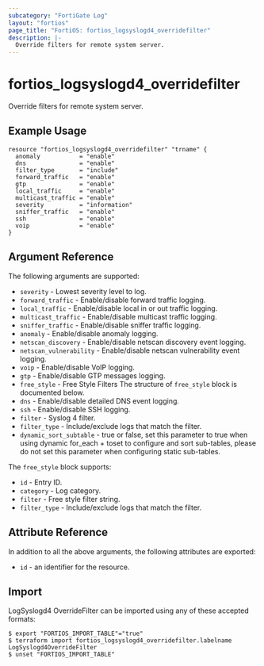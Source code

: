 ```yaml
---
subcategory: "FortiGate Log"
layout: "fortios"
page_title: "FortiOS: fortios_logsyslogd4_overridefilter"
description: |-
  Override filters for remote system server.
---
```


# fortios_logsyslogd4_overridefilter
Override filters for remote system server.

## Example Usage

```hcl
resource "fortios_logsyslogd4_overridefilter" "trname" {
  anomaly           = "enable"
  dns               = "enable"
  filter_type       = "include"
  forward_traffic   = "enable"
  gtp               = "enable"
  local_traffic     = "enable"
  multicast_traffic = "enable"
  severity          = "information"
  sniffer_traffic   = "enable"
  ssh               = "enable"
  voip              = "enable"
}
```

## Argument Reference

The following arguments are supported:

* `severity` - Lowest severity level to log.
* `forward_traffic` - Enable/disable forward traffic logging.
* `local_traffic` - Enable/disable local in or out traffic logging.
* `multicast_traffic` - Enable/disable multicast traffic logging.
* `sniffer_traffic` - Enable/disable sniffer traffic logging.
* `anomaly` - Enable/disable anomaly logging.
* `netscan_discovery` - Enable/disable netscan discovery event logging.
* `netscan_vulnerability` - Enable/disable netscan vulnerability event logging.
* `voip` - Enable/disable VoIP logging.
* `gtp` - Enable/disable GTP messages logging.
* `free_style` - Free Style Filters The structure of `free_style` block is documented below.
* `dns` - Enable/disable detailed DNS event logging.
* `ssh` - Enable/disable SSH logging.
* `filter` - Syslog 4 filter.
* `filter_type` - Include/exclude logs that match the filter.
* `dynamic_sort_subtable` - true or false, set this parameter to true when using dynamic for_each + toset to configure and sort sub-tables, please do not set this parameter when configuring static sub-tables.

The `free_style` block supports:

* `id` - Entry ID.
* `category` - Log category.
* `filter` - Free style filter string.
* `filter_type` - Include/exclude logs that match the filter.


## Attribute Reference

In addition to all the above arguments, the following attributes are exported:
* `id` - an identifier for the resource.

## Import

LogSyslogd4 OverrideFilter can be imported using any of these accepted formats:
```
$ export "FORTIOS_IMPORT_TABLE"="true"
$ terraform import fortios_logsyslogd4_overridefilter.labelname LogSyslogd4OverrideFilter
$ unset "FORTIOS_IMPORT_TABLE"
```

